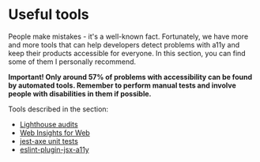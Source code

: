 # Useful tools

People make mistakes - it's a well-known fact. Fortunately, we have more and more tools that can help developers detect problems with a11y and keep their products accessible for everyone. In this section, you can find some of them I personally recommend.

**Important! Only around 57% of problems with accessibility can be found by automated tools. Remember to perform manual tests and involve people with disabilities in them if possible.**



Tools described in the section:

* [Lighthouse audits](lighthouse-audits.md)
* [Web Insights for Web](web-insights-for-web.md)
* [jest-axe unit tests](jest-axe-unit-tests.md)
* [eslint-plugin-jsx-a11y](eslint-plugin-jsx-a11y.md)

